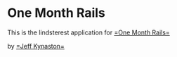 # One Month Rails

This is the lindsterest application for 
[=One Month Rails=](http://onemonthrails.com)

by [=Jeff Kynaston=](http://www.jeffkynaston.com)